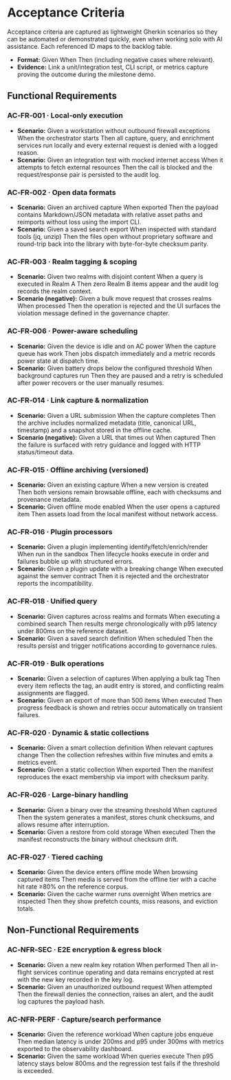 # Acceptance Criteria

Acceptance criteria are captured as lightweight Gherkin scenarios so they can be automated or demonstrated quickly, even when
working solo with AI assistance. Each referenced ID maps to the backlog table.

- **Format:** Given <context> When <action> Then <outcome> (including negative cases where relevant).
- **Evidence:** Link a unit/integration test, CLI script, or metrics capture proving the outcome during the milestone demo.

## Functional Requirements

### AC‑FR‑001 · Local-only execution
- **Scenario:** Given a workstation without outbound firewall exceptions When the orchestrator starts Then all capture, query, and
  enrichment services run locally and every external request is denied with a logged reason.
- **Scenario:** Given an integration test with mocked internet access When it attempts to fetch external resources Then the call is
  blocked and the request/response pair is persisted to the audit log.

### AC‑FR‑002 · Open data formats
- **Scenario:** Given an archived capture When exported Then the payload contains Markdown/JSON metadata with relative asset paths
  and reimports without loss using the import CLI.
- **Scenario:** Given a saved search export When inspected with standard tools (jq, unzip) Then the files open without proprietary
  software and round-trip back into the library with byte-for-byte checksum parity.

### AC‑FR‑003 · Realm tagging & scoping
- **Scenario:** Given two realms with disjoint content When a query is executed in Realm A Then zero Realm B items appear and the
  audit log records the realm context.
- **Scenario (negative):** Given a bulk move request that crosses realms When processed Then the operation is rejected and the UI
  surfaces the violation message defined in the governance chapter.

### AC‑FR‑006 · Power-aware scheduling
- **Scenario:** Given the device is idle and on AC power When the capture queue has work Then jobs dispatch immediately and a metric
  records power state at dispatch time.
- **Scenario:** Given battery drops below the configured threshold When background captures run Then they are paused and a retry is
  scheduled after power recovers or the user manually resumes.

### AC‑FR‑014 · Link capture & normalization
- **Scenario:** Given a URL submission When the capture completes Then the archive includes normalized metadata (title, canonical
  URL, timestamp) and a snapshot stored in the offline cache.
- **Scenario (negative):** Given a URL that times out When captured Then the failure is surfaced with retry guidance and logged with
  HTTP status/timeout data.

### AC‑FR‑015 · Offline archiving (versioned)
- **Scenario:** Given an existing capture When a new version is created Then both versions remain browsable offline, each with
  checksums and provenance metadata.
- **Scenario:** Given offline mode enabled When the user opens a captured item Then assets load from the local manifest without
  network access.

### AC‑FR‑016 · Plugin processors
- **Scenario:** Given a plugin implementing identify/fetch/enrich/render When run in the sandbox Then lifecycle hooks execute in
  order and failures bubble up with structured errors.
- **Scenario:** Given a plugin update with a breaking change When executed against the semver contract Then it is rejected and the
  orchestrator reports the incompatibility.

### AC‑FR‑018 · Unified query
- **Scenario:** Given captures across realms and formats When executing a combined search Then results merge chronologically with
  p95 latency under 800ms on the reference dataset.
- **Scenario:** Given a saved search definition When scheduled Then the results persist and trigger notifications according to
  governance rules.

### AC‑FR‑019 · Bulk operations
- **Scenario:** Given a selection of captures When applying a bulk tag Then every item reflects the tag, an audit entry is stored,
  and conflicting realm assignments are flagged.
- **Scenario:** Given an export of more than 500 items When executed Then progress feedback is shown and retries occur automatically
  on transient failures.

### AC‑FR‑020 · Dynamic & static collections
- **Scenario:** Given a smart collection definition When relevant captures change Then the collection refreshes within five minutes
  and emits a metrics event.
- **Scenario:** Given a static collection When exported Then the manifest reproduces the exact membership via import with checksum
  parity.

### AC‑FR‑026 · Large-binary handling
- **Scenario:** Given a binary over the streaming threshold When captured Then the system generates a manifest, stores chunk
  checksums, and allows resume after interruption.
- **Scenario:** Given a restore from cold storage When executed Then the manifest reconstructs the binary without checksum drift.

### AC‑FR‑027 · Tiered caching
- **Scenario:** Given the device enters offline mode When browsing captured items Then media is served from the offline tier with a
  cache hit rate ≥80% on the reference corpus.
- **Scenario:** Given the cache warmer runs overnight When metrics are inspected Then they show prefetch counts, miss reasons, and
  eviction totals.

## Non-Functional Requirements

### AC‑NFR‑SEC · E2E encryption & egress block
- **Scenario:** Given a new realm key rotation When performed Then all in-flight services continue operating and data remains
  encrypted at rest with the new key recorded in the key log.
- **Scenario:** Given an unauthorized outbound request When attempted Then the firewall denies the connection, raises an alert, and
  the audit log captures the payload hash.

### AC‑NFR‑PERF · Capture/search performance
- **Scenario:** Given the reference workload When capture jobs enqueue Then median latency is under 200ms and p95 under 300ms with
  metrics exported to the observability dashboard.
- **Scenario:** Given the same workload When queries execute Then p95 latency stays below 800ms and the regression test fails if the
  threshold is exceeded.
